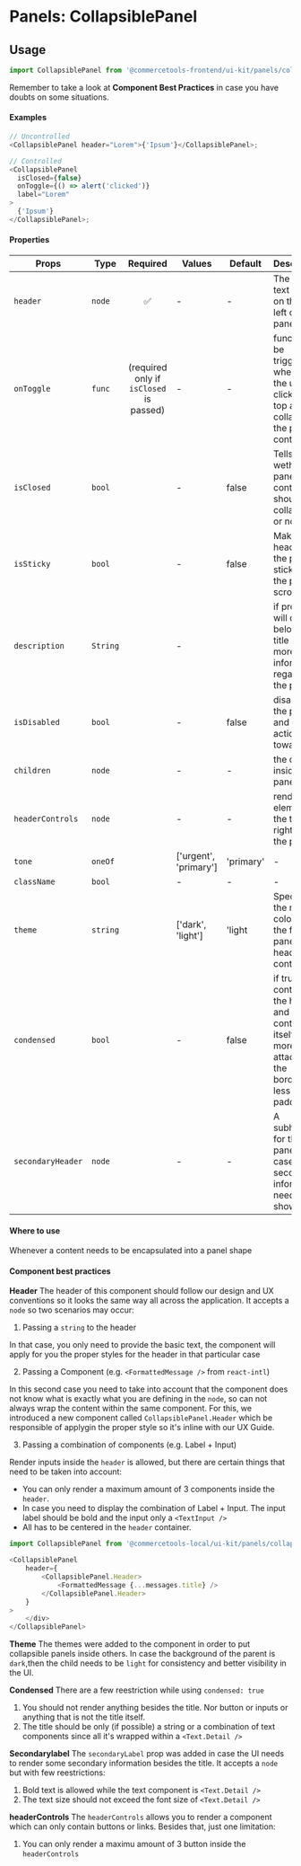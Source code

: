 # Panels: CollapsiblePanel

## Usage

```js
import CollapsiblePanel from '@commercetools-frontend/ui-kit/panels/collapsible-panel';
```

Remember to take a look at **Component Best Practices** in case you have doubts on some situations.

#### Examples

```js
// Uncontrolled
<CollapsiblePanel header="Lorem">{'Ipsum'}</CollapsiblePanel>;

// Controlled
<CollapsiblePanel
  isClosed={false}
  onToggle={() => alert('clicked')}
  label="Lorem"
>
  {'Ipsum'}
</CollapsiblePanel>;
```

#### Properties

| Props             | Type     |                Required                 | Values                | Default   | Description                                                                                                     |
| ----------------- | -------- | :-------------------------------------: | --------------------- | --------- | --------------------------------------------------------------------------------------------------------------- |
| `header`          | `node`   |                   ✅                    | -                     | -         | The title text to go on the top left of the panel                                                               |
| `onToggle`        | `func`   | (required only if `isClosed` is passed) | -                     | -         | function to be triggered whenever the user clicks the top area to collapse the panel's content                  |
| `isClosed`        | `bool`   |                                         | -                     | false     | Tells wether the panel's content should be collapsed or not                                                     |
| `isSticky`        | `bool`   |                                         | -                     | false     | Makes the header of the panel sticky to the page's scroll                                                       |
| `description`     | `String` |                                         | -                     |           | if provided, will display below the title with more information regarding the panel                             |
| `isDisabled`      | `bool`   |                                         | -                     | false     | disables the panel and all actions towards it                                                                   |
| `children`        | `node`   |                                         | -                     | -         | the content inside the panel                                                                                    |
| `headerControls`  | `node`   |                                         | -                     | -         | renders an element on the top right part of the panel                                                           |
| `tone`            | `oneOf`  |                                         | ['urgent', 'primary'] | 'primary' | -                                                                                                               |
| `className`       | `bool`   |                                         | -                     | -         | -                                                                                                               |
| `theme`           | `string` |                                         | ['dark', 'light']     | 'light    | Specifies the main colors of the for the panel header and container                                             |
| `condensed`       | `bool`   |                                         | -                     | false     | if true the content in the header and in the content itself will be more attached to the borders, less padding. |
| `secondaryHeader` | `node`   |                                         | -                     | -         | A subheader for the panel in case some secondary information need to be showed                                  |

#### Where to use

Whenever a content needs to be encapsulated into a panel shape

#### Component best practices

**Header**
The header of this component should follow our design and UX conventions so it looks the same way all across the application. It accepts a `node` so two scenarios may occur:

1.  Passing a `string` to the header

In that case, you only need to provide the basic text, the component will apply for you the proper styles for the header in that particular case

2.  Passing a Component (e.g. `<FormattedMessage />` from `react-intl`)

In this second case you need to take into account that the component does not know what is exactly what you are defining in the `node`, so can not always wrap the content within the same component. For this, we introduced a new component called `CollapsiblePanel.Header` which be responsible of applygin the proper style so it's inline with our UX Guide.

3.  Passing a combination of components (e.g. Label + Input)

Render inputs inside the `header` is allowed, but there are certain things that need to be taken into account:

- You can only render a maximum amount of 3 components inside the `header`.
- In case you need to display the combination of Label + Input. The input label should be bold and the input only a `<TextInput />`
- All has to be centered in the `header` container.

```js
import CollapsiblePanel from '@commercetools-local/ui-kit/panels/collapsible-panel';

<CollapsiblePanel
    header={
        <CollapsiblePanel.Header>
            <FormattedMessage {...messages.title} />
        </CollapsiblePanel.Header>
    }
>
    </div>
</CollapsiblePanel>
```

**Theme**
The themes were added to the component in order to put collapsible panels inside others. In case the background of the parent is `dark`,then the child needs to be `light` for consistency and better visibility in the UI.

**Condensed**
There are a few reestriction while using `condensed: true`

1.  You should not render anything besides the title. Nor button or inputs or anything that is not the title itself.
2.  The title should be only (if possible) a string or a combination of text components since all it's wrapped within a `<Text.Detail />`

**Secondarylabel**
The `secondaryLabel` prop was added in case the UI needs to render some secondary information besides the title. It accepts a `node` but with few reestrictions:

1.  Bold text is allowed while the text component is `<Text.Detail />`
2.  The text size should not exceed the font size of `<Text.Detail />`

**headerControls**
The `headerControls` allows you to render a component which can only contain buttons or links. Besides that, just one limitation:

1.  You can only render a maximu amount of 3 button inside the `headerControls`
